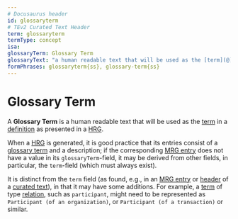 ```yaml
---
# Docusaurus header
id: glossaryterm
# TEv2 Curated Text Header
term: glossaryterm
termType: concept
isa: 
glossaryTerm: Glossary Term
glossaryText: "a human readable text that will be used as the [term](@) in a [definition](@) as presented in a [HRG](@)."
formPhrases: glossaryterm{ss}, glossary-term{ss}
---
```


# Glossary Term

A **Glossary Term** is a human readable text that will be used as the [term](@) in a [definition](@) as presented in a [HRG](@).

When a [HRG](@) is generated, it is good practice that its entries consist of a [glossary term](@) and a description; if the corresponding [MRG entry](@) does not have a value in its `glossaryTerm`-field, it may be derived from other fields, in particular, the `term`-field (which must always exist).

It is distinct from the `term` field (as found, e.g., in an [MRG entry](@) or [header](@) of a [curated text](@)), in that it may have some additions. For example, a [term](@) of type [relation](@), such as `participant`, might need to be represented as `Participant (of an organization)`, or `Participant (of a transaction)` or similar.

